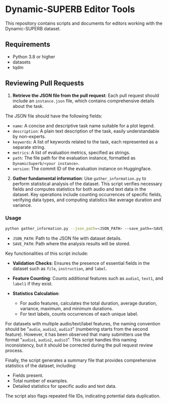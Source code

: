 # Dynamic-SUPERB Editor Tools

This repository contains scripts and documents for editors working with the Dynamic-SUPERB dataset.

## Requirements
- Python 3.8 or higher
- datasets
- tqdm

## Reviewing Pull Requests

1. **Retrieve the JSON file from the pull request**: Each pull request should include an `instance.json` file, which contains comprehensive details about the task.

The JSON file should have the following fields:
- `name`: A concise and descriptive task name suitable for a plot legend.
- `description`: A plain text description of the task, easily understandable by non-experts.
- `keywords`: A list of keywords related to the task, each represented as a separate string.
- `metrics`: A list of evaluation metrics, specified as strings.
- `path`: The file path for the evaluation instance, formatted as `DynamicSuperb/<your instance>`.
- `version`: The commit ID of the evaluation instance on Huggingface.

2. **Gather fundamental information**: Use `gather_information.py` to perform statistical analysis of the dataset. This script verifies necessary fields and computes statistics for both audio and text data in the dataset. Key operations include counting occurrences of specific fields, verifying data types, and computing statistics like average duration and variance.

### Usage

```bash
python gather_information.py --json_path=<JSON_PATH> --save_path=<SAVE_PATH>
```

- `JSON_PATH`: Path to the JSON file with dataset details.
- `SAVE_PATH`: Path where the analysis results will be stored.

Key functionalities of this script include:
- **Validation Checks**: Ensures the presence of essential fields in the dataset such as `file`, `instruction`, and `label`.
- **Feature Counting**: Counts additional features such as `audio1`, `text1`, and `label1` if they exist.

- **Statistics Calculation**:
    - For audio features, calculates the total duration, average duration, variance, maximum, and minimum durations.
    - For text labels, counts occurrences of each unique label.

For datasets with multiple audio/text/label features, the naming convention should be "`audio`, `audio2`, `audio3`" (numbering starts from the second feature). However, it has been observed that many submitters use the format "`audio1`, `audio2`, `audio3`". This script handles this naming inconsistency, but it should be corrected during the pull request review process.

Finally, the script generates a summary file that provides comprehensive statistics of the dataset, including:
- Fields present.
- Total number of examples.
- Detailed statistics for specific audio and text data.

The script also flags repeated file IDs, indicating potential data duplication.
